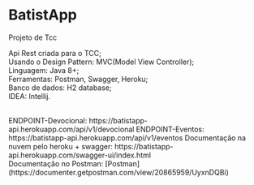 # BatistApp
Projeto de Tcc


Api Rest criada para o TCC;<br>
Usando o Design Pattern: MVC(Model View Controller);<br>
Linguagem: Java 8+; <br>
Ferramentas: Postman, Swagger, Heroku; <br>
Banco de dados: H2 database;<br>
IDEA: Intellij.

<br>
ENDPOINT-Devocional: https://batistapp-api.herokuapp.com/api/v1/devocional
ENDPOINT-Eventos: https://batistapp-api.herokuapp.com/api/v1/eventos
Documentação na nuvem pelo heroku + swagger: https://batistapp-api.herokuapp.com/swagger-ui/index.html<br> 
Documentação no Postman: [Postman](https://documenter.getpostman.com/view/20865959/UyxnDQBi)<br> 

